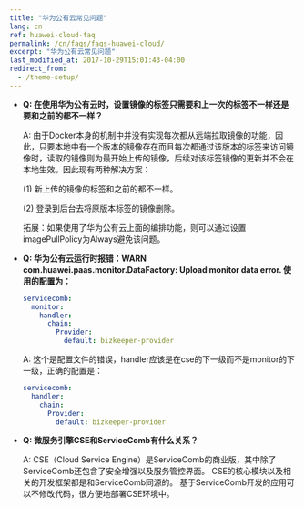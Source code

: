 ```yaml
---
title: "华为公有云常见问题"
lang: cn
ref: huawei-cloud-faq
permalink: /cn/faqs/faqs-huawei-cloud/
excerpt: "华为公有云常见问题"
last_modified_at: 2017-10-29T15:01:43-04:00
redirect_from:
  - /theme-setup/
---
```


* **Q: 在使用华为公有云时，设置镜像的标签只需要和上一次的标签不一样还是要和之前的都不一样？**

   A: 由于Docker本身的机制中并没有实现每次都从远端拉取镜像的功能，因此，只要本地中有一个版本的镜像存在而且每次都通过该版本的标签来访问镜像时，读取的镜像则为最开始上传的镜像，后续对该标签镜像的更新并不会在本地生效。因此现有两种解决方案：

   (1) 新上传的镜像的标签和之前的都不一样。

   (2) 登录到后台去将原版本标签的镜像删除。

   拓展：如果使用了华为公有云上面的编排功能，则可以通过设置imagePullPolicy为Always避免该问题。
   
* **Q: 华为公有云运行时报错：WARN com.huawei.paas.monitor.DataFactory: Upload monitor data error. 使用的配置为：**

   ```yaml
   servicecomb:
     monitor:
       handler:
         chain:
           Provider:
             default: bizkeeper-provider
   ```

   A: 这个是配置文件的错误，handler应该是在cse的下一级而不是monitor的下一级，正确的配置是：

   ```yaml
   servicecomb:
     handler:
       chain:
         Provider:
           default: bizkeeper-provider
   ```

* **Q: 微服务引擎CSE和ServiceComb有什么关系？**

   A:  CSE（Cloud Service Engine）是ServiceComb的商业版，其中除了ServiceComb还包含了安全增强以及服务管控界面。 CSE的核心模块以及相关的开发框架都是和ServiceComb同源的。 基于ServiceComb开发的应用可以不修改代码，很方便地部署CSE环境中。

